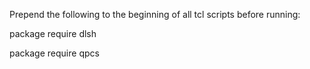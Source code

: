 Prepend the following to the beginning of all tcl scripts before running:

package require dlsh

package require qpcs
